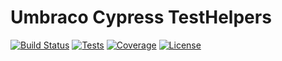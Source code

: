 # Umbraco Cypress TestHelpers

[![Build Status](https://bergmania.visualstudio.com/Umbraco-Cypress-TestHelpers/_apis/build/status/bergmania.umbraco-cypress-testhelpers?branchName=master)](https://bergmania.visualstudio.com/Umbraco-Cypress-TestHelpers/_build/latest?definitionId=5&branchName=master)
[![Tests](https://img.shields.io/azure-devops/tests/bergmania/Umbraco-Cypress-TestHelpers/5/master)](https://img.shields.io/azure-devops/tests/bergmania/Umbraco-Cypress-TestHelpers/5/master)
[![Coverage](https://img.shields.io/azure-devops/coverage/bergmania/Umbraco-Cypress-TestHelpers/5/master)](https://img.shields.io/azure-devops/coverage/bergmania/Umbraco-Cypress-TestHelpers/5/master)
[![License](https://img.shields.io/github/license/bergmania/umbraco-cypress-testhelpers)](https://img.shields.io/github/license/bergmania/umbraco-cypress-testhelpers)

